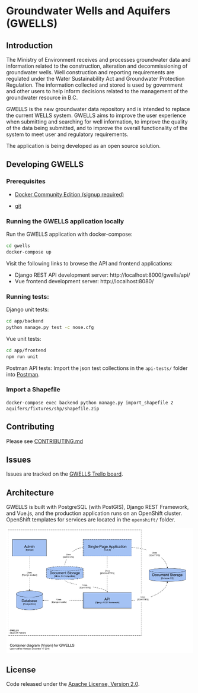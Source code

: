 # Groundwater Wells and Aquifers (GWELLS)

## Introduction

The Ministry of Environment receives and processes groundwater data and information related to the construction, alteration and decommissioning of groundwater wells. Well construction and reporting requirements are regulated under the Water Sustainability Act and Groundwater Protection Regulation. The information collected and stored is used by government and other users to help inform decisions related to the management of the groundwater resource in B.C.

GWELLS is the new groundwater data repository and is intended to replace the current WELLS system. GWELLS aims to improve the user experience when submitting and searching for well information, to improve the quality of the data being submitted, and to improve the overall functionality of the system to meet user and regulatory requirements.

The application is being developed as an open source solution.

## Developing GWELLS

### Prerequisites

* [Docker Community Edition (signup  required)](https://store.docker.com/search?type=edition&offering=community)

* [git](https://git-scm.com/downloads)

### Running the GWELLS application locally

Run the GWELLS application with docker-compose:
```sh
cd gwells
docker-compose up
```

Visit the following links to browse the API and frontend applications:

* Django REST API development server: http://localhost:8000/gwells/api/
* Vue frontend development server: http://localhost:8080/

### Running tests:

Django unit tests:
```sh
cd app/backend
python manage.py test -c nose.cfg
```

Vue unit tests:
```sh
cd app/frontend
npm run unit
```

Postman API tests:
Import the json test collections in the `api-tests/` folder into [Postman](https://www.getpostman.com/).

### Import a Shapefile

```
docker-compose exec backend python manage.py import_shapefile 2 aquifers/fixtures/shp/shapefile.zip
```

## Contributing

Please see [CONTRIBUTING.md](https://github.com/bcgov/gwells/blob/master/CONTRIBUTING.md)

## Issues
Issues are tracked on the [GWELLS Trello board](https://trello.com/b/2UQZgXHR/wells-project-board).

## Architecture

GWELLS is built with PostgreSQL (with PostGIS), Django REST Framework, and Vue.js, and the production application runs on an OpenShift cluster.  OpenShift templates for services are located in the `openshift/` folder.

![GWELLS container diagram](pics/container_diagram.png)

## License

Code released under the [Apache License, Version 2.0](https://github.com/bcgov/gwells/blob/master/LICENSE).

